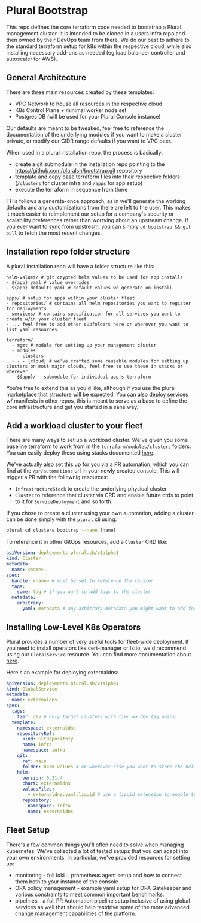# Plural Bootstrap

This repo defines the core terraform code needed to bootstrap a Plural management cluster.  It is intended to be cloned in a users infra repo and then owned by their DevOps team from there.  We do our best to adhere to the standard terraform setup for k8s within the respective cloud, while also installing necessary add-ons as needed (eg load balancer controller and autoscaler for AWS).

## General Architecture

There are three main resources created by these templates:

* VPC Network to house all resources in the respective cloud
* K8s Control Plane + minimal worker node set
* Postgres DB (will be used for your Plural Console instance)

Our defaults are meant to be tweaked, feel free to reference the documentation of the underlying modules if you want to make a cluster private, or modify our CIDR range defaults if you want to VPC peer.

When used in a plural installation repo, the process is basically:

* create a git submodule in the installation repo pointing to the https://github.com/pluralsh/bootstrap.git repository
* template and copy base terraform files into their respective folders (`/clusters` for cluster infra and `/apps` for app setup)
* execute the terraform in sequence from there

THis follows a generate-once approach, as in we'll generate the working defaults and any customizations from there are left to the user.  This makes it much easier to reimplement our setup for a company's security or scalability preferences rather than worrying about an upstream change.  If you ever want to sync from upstream, you can simply `cd bootstrap && git pull` to fetch the most recent changes.

## Installation repo folder structure

A plural installation repo will have a folder structure like this:

```
helm-values/ # git crypted helm values to be used for app installs
- ${app}.yaml # value overrides
- ${app}-defaults.yaml # default values we generate on install

apps/ # setup for apps within your cluster fleet
- repositories/ # contains all helm repositories you want to register for deployments
- services/ # contains specification for all services you want to create w/in your cluster fleet
- ... feel free to add other subfolders here or wherever you want to list yaml resources

terraform/
  - mgmt # module for setting up your management cluster
  - modules
  - - clusters
  - - - {cloud} # we've crafted some reusable modules for setting up clusters on most major clouds, feel free to use these in stacks or wherever
  - ${app}/ - submodule for individual app's terraform
```

You're free to extend this as you'd like, although if you use the plural marketplace that structure will be expected.  You can also deploy services w/ manifests in other repos, this is meant to serve as a base to define the core infrastructure and get you started in a sane way.

## Add a workload cluster to your fleet

There are many ways to set up a workload cluster.  We've given you some baseline terraform to work from in the `terraform/modules/clusters` folders.  You can easily deploy these using stacks documented [here](https://docs.plural.sh/stacks/overview).

We've actually also set this up for you via a PR automation, which you can find at the `/pr/automations` url in your newly created console.  This will trigger a PR with the follownig resources:

* `InfrastructureStack` to create the underlying physical cluster
* `Cluster` to reference that cluster via CRD and enable future crds to point to it for `ServiceDeployment` and so forth.

If you chose to create a cluster using your own automation, adding a cluster can be done simply with the `plural` cli using:

```sh
plural cd clusters boottrap --name {name}
```

To reference it in other GitOps resources, add a `Cluster` CRD like:

```yaml
apiVersion: deployments.plural.sh/v1alpha1
kind: Cluster
metadata:
  name: <name>
spec:
  handle: <name> # must be set to reference the cluster
  tags:
    some: tag # if you want to add tags to the cluster
  metadata:
    arbitrary:
      yaml: metadata # any arbitrary metadata you might want to add for service templating (see https://docs.plural.sh/deployments/templating)
```

## Installing Low-Level K8s Operators

Plural provides a number of very useful tools for fleet-wide deployment. If you need to install operators like cert-manager or Istio, we'd recommend using our `GlobalService` resource.  You can find more documentation about [here](https://docs.plural.sh/deployments/operator/global-service).

Here's an example for deploying externaldns:

```yaml
apiVersion: deployments.plural.sh/v1alpha1
kind: GlobalService
metadata:
  name: externaldns
spec:
  tags:
    tier: dev # only target clusters with tier => dev tag pairs
  template:
    namespace: externaldns
    repositoryRef:
      kind: GitRepository
      name: infra
      namespace: infra
    git:
      ref: main
      folder: helm-values # or wherever else you want to store the helm values
    helm:
      version: 6.31.4
      chart: externaldns
      valuesFiles:
        - externaldns.yaml.liquid # use a liquid extension to enable templating in this file
      repository:
        namespace: infra
        name: externaldns
```

## Fleet Setup

There's a few common things you'll often need to solve when managing kubernetes.  We've collected a lot of tested setups that you can adapt into your own environments.  In particular, we've provided resources for setting up:

* monitoring - full loki + prometheus agent setup and how to connect them both to your instance of the console
* OPA policy management - example yaml setup for OPA Gatekeeper and various constraints to meet common important benchmarks.
* pipelines - a full PR Automation pipeline setup inclusive of using global services as well that should help testdrive some of the more advanced change management capabilities of the platform.